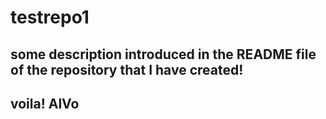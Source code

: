 # testrepo1

## some description introduced in the README file of the repository that I have created!
## voila! AlVo
